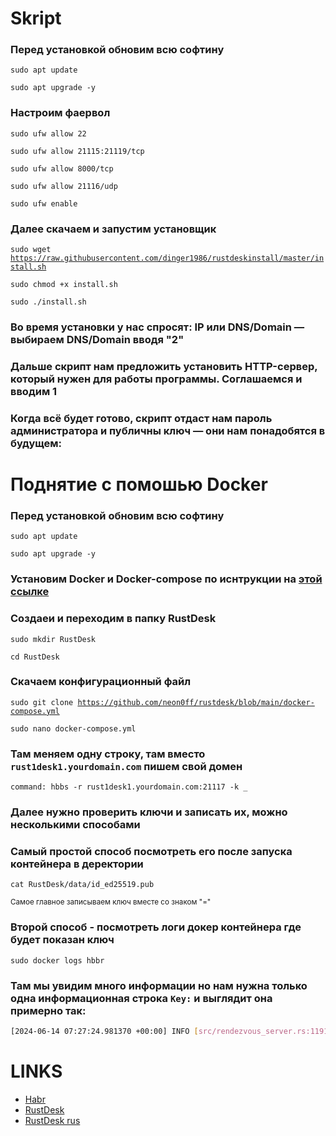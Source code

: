 # Skript
### Перед установкой обновим всю софтину
<code>sudo apt update</code>

<code>sudo apt upgrade -y</code>
### Настроим фаервол
<code>sudo ufw allow 22</code>

<code>sudo ufw allow 21115:21119/tcp</code>

<code>sudo ufw allow 8000/tcp</code>

<code>sudo ufw allow 21116/udp</code>

<code>sudo ufw enable</code>
### Далее скачаем и запустим установщик
<code>sudo wget https://raw.githubusercontent.com/dinger1986/rustdeskinstall/master/install.sh</code>

<code>sudo chmod +x install.sh</code>

<code>sudo ./install.sh</code>
### Во время установки у нас спросят: IP или DNS/Domain — выбираем DNS/Domain вводя "2"
### Дальше скрипт нам предложить установить HTTP-сервер, который нужен для работы программы. Соглашаемся и вводим 1
### Когда всё будет готово, скрипт отдаст нам пароль администратора и публичны ключ — они нам понадобятся в будущем:

# Поднятие с помошью Docker
### Перед установкой обновим всю софтину
<code>sudo apt update</code>

<code>sudo apt upgrade -y</code>

### Установим Docker и Docker-compose по иснтрукции на [этой ссылке](https://totaku.ru/ustanovka-docker-i-docker-compose-na-ubuntu-22-04/)

### Создаеи и переходим в папку RustDesk
<code>sudo mkdir RustDesk</code>

<code>cd RustDesk</code>
### Скачаем конфигурационный файл
<code>sudo git clone https://github.com/neon0ff/rustdesk/blob/main/docker-compose.yml</code>

<code>sudo nano docker-compose.yml</code>
### Там меняем одну строку, там вместо ```rust1desk1.yourdomain.com``` пишем свой домен
```
command: hbbs -r rust1desk1.yourdomain.com:21117 -k _
```
### Далее нужно проверить ключи и записать их, можно несколькими способами
### Самый простой способ посмотреть его после запуска контейнера в деректории
<code>cat RustDesk/data/id_ed25519.pub</code>

<sub>Самое главное записываем ключ вместе со знаком "="</sub>

### Второй способ - посмотреть логи докер контейнера где будет показан ключ
<code>sudo docker logs hbbr</code>

### Там мы увидим много информации но нам нужна только одна информационная строка ``Key:`` и выглядит она примерно так:
```bash
[2024-06-14 07:27:24.981370 +00:00] INFO [src/rendezvous_server.rs:1191] Key: g1J0rV4WXwgnzvA2Ezqd0wns3PVMfovAbgHKHpt8QveE=
```

# LINKS
* [Habr](https://habr.com/ru/articles/672230/)
* [RustDesk](https://rustdesk.com/docs/en/self-host/install/)
* [RustDesk rus](https://rustdesk.com/docs/ru/)
